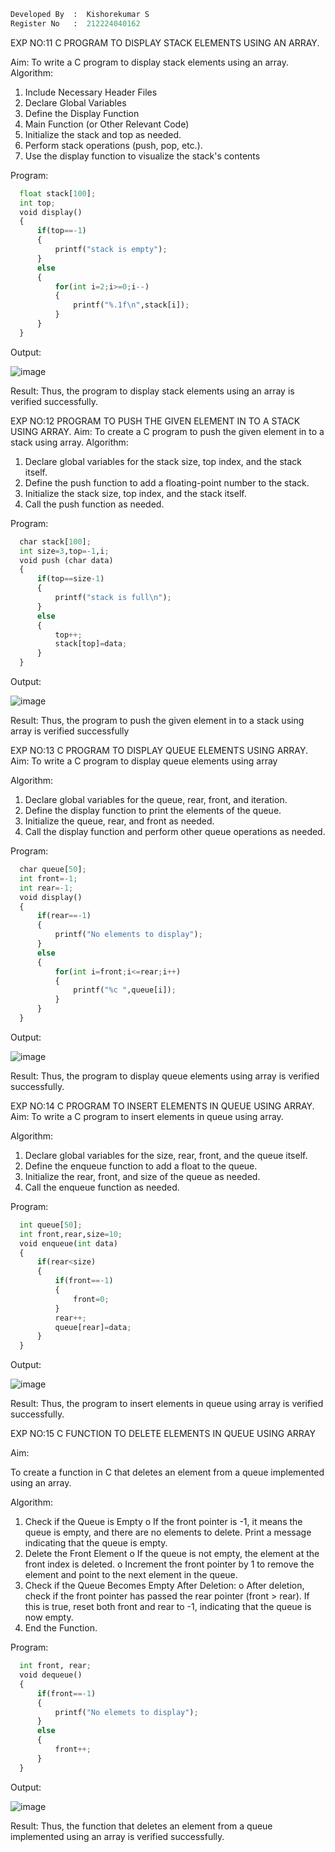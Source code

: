 ```python
Developed By  :  Kishorekumar S
Register No   :  212224040162
```

EXP NO:11 C PROGRAM TO DISPLAY STACK ELEMENTS USING AN ARRAY.

Aim:
To write a C program to display stack elements using an array.
Algorithm:
1.	Include Necessary Header Files
2.	Declare Global Variables
3.	Define the Display Function
4.	Main Function (or Other Relevant Code)
5.	Initialize the stack and top as needed.
6.	Perform stack operations (push, pop, etc.).
7.	Use the display function to visualize the stack's contents
 
Program:
```python
  float stack[100];
  int top;
  void display()
  {
      if(top==-1)
      {
          printf("stack is empty");
      }
      else
      {
          for(int i=2;i>=0;i--)
          {
              printf("%.1f\n",stack[i]);
          }
      }
  }
```
Output:

![image](https://github.com/user-attachments/assets/8648d465-07fd-4cd0-a5ce-cd4408967da2)


Result:
Thus, the program to display stack elements using an array is verified successfully.

 

EXP NO:12  PROGRAM TO PUSH THE GIVEN ELEMENT IN TO A STACK USING ARRAY.
Aim:
To create a C program to push the given element in to a stack using array.
Algorithm:
1.	Declare global variables for the stack size, top index, and the stack itself.
2.	Define the push function to add a floating-point number to the stack.
3.	Initialize the stack size, top index, and the stack itself.
4.	Call the push function as needed.
 
Program:
```python
  char stack[100];
  int size=3,top=-1,i;
  void push (char data)
  {
      if(top==size-1)
      {
          printf("stack is full\n");
      }
      else
      {
          top++;
          stack[top]=data;
      }
  }
```
Output:

![image](https://github.com/user-attachments/assets/2e467ddc-5232-4e25-8932-94f6e375ede1)


Result:
Thus, the program to push the given element in to a stack using array is verified successfully



 
EXP NO:13 C PROGRAM TO DISPLAY QUEUE ELEMENTS USING ARRAY.
Aim:
To write a C program to display queue elements using array

Algorithm:
1.	Declare global variables for the queue, rear, front, and iteration.
2.	Define the display function to print the elements of the queue.
3.	Initialize the queue, rear, and front as needed.
4.	Call the display function and perform other queue operations as needed.
 
Program:
```python
  char queue[50];
  int front=-1;
  int rear=-1;
  void display()
  {
      if(rear==-1)
      {
          printf("No elements to display");
      }
      else
      {
          for(int i=front;i<=rear;i++)
          {
              printf("%c ",queue[i]);
          }
      }
  }
```
Output:

![image](https://github.com/user-attachments/assets/b05c03b2-f163-4338-9b70-7d5444e37839)


Result:
Thus, the program to display queue elements using array is verified successfully.



 
EXP NO:14 C PROGRAM TO INSERT ELEMENTS IN QUEUE USING ARRAY.
Aim:
To write a C program to insert elements in queue using array.

Algorithm:
1.	Declare global variables for the size, rear, front, and the queue itself.
2.	Define the enqueue function to add a float to the queue.
3.	Initialize the rear, front, and size of the queue as needed.
4.	Call the enqueue function as needed.

Program:
```python
  int queue[50];
  int front,rear,size=10;
  void enqueue(int data)
  {
      if(rear<size)
      {
          if(front==-1)
          {
              front=0;
          }
          rear++;
          queue[rear]=data;
      }
  }
```
Output:

![image](https://github.com/user-attachments/assets/70fc88fb-2ff9-4459-8c40-9e0b424bd51a)

Result:
Thus, the program to insert elements in queue using array is verified successfully.



 
EXP NO:15 C FUNCTION TO DELETE ELEMENTS IN QUEUE USING ARRAY

Aim:

To create a function in C that deletes an element from a queue implemented using an array.

Algorithm:

1.	Check if the Queue is Empty
o	If the front pointer is -1, it means the queue is empty, and there are no elements to delete. Print a message indicating that the queue is empty.
2.	Delete the Front Element
o	If the queue is not empty, the element at the front index is deleted.
o	Increment the front pointer by 1 to remove the element and point to the next element in the queue.
3.	Check if the Queue Becomes Empty After Deletion:
o	After deletion, check if the front pointer has passed the rear pointer (front > rear). If this is true, reset both front and rear to -1, indicating that the queue is now empty.
4.	End the Function.


Program:
```python
  int front, rear;
  void dequeue()
  {
      if(front==-1)
      {
          printf("No elemets to display");
      }
      else
      {
          front++;
      }
  }
```
Output:

![image](https://github.com/user-attachments/assets/4dedf659-7b90-4164-b06a-df8cc088e819)


Result:
Thus, the function that deletes an element from a queue implemented using an array is verified successfully.

